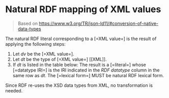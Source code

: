 # Natural RDF mapping of XML values

> Based on https://www.w3.org/TR/json-ld11/#conversion-of-native-data-types

The <a data-cite="RML-Core#dfn-natural-rdf-literal">natural RDF literal</a> corresponding to a [=XML value=] is the result of applying the following steps:

1. Let _dv_ be the [=XML value=].
1. Let _dt_ be the type of [=XML value=] [[XML]].
2. If _dt_ is listed in the table below: The result is a [=literal=] whose [=datatype IRI=] is the IRI indicated in the _RDF datatype_ column in the same row as _dt_. The [=lexical form=] MUST be <a data-cite="RML-Core#dfn-natural-rdf-lexical-form">natural RDF lexical form</a>.

Since RDF re-uses the XSD data types from XML, no transformation is needed.
